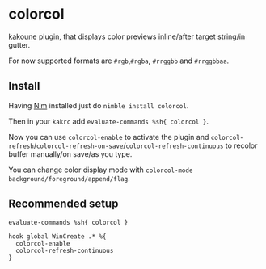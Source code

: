 # colorcol
[kakoune](https://kakoune.org) plugin, that displays color previews inline/after target string/in gutter.

For now supported formats are `#rgb`,`#rgba`, `#rrggbb` and `#rrggbbaa`.

## Install
Having [Nim](https://nim-lang.org) installed just do `nimble install colorcol`.

Then in your `kakrc` add `evaluate-commands %sh{ colorcol }`.

Now you can use `colorcol-enable` to activate the plugin and `colorcol-refresh`/`colorcol-refresh-on-save`/`colorcol-refresh-continuous` to recolor buffer manually/on save/as you type.

You can change color display mode with `colorcol-mode background/foreground/append/flag`.

## Recommended setup
```
evaluate-commands %sh{ colorcol }

hook global WinCreate .* %{
  colorcol-enable
  colorcol-refresh-continuous
}
```
